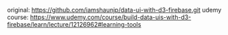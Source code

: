original: https://github.com/iamshaunjp/data-ui-with-d3-firebase.git
udemy course: https://www.udemy.com/course/build-data-uis-with-d3-firebase/learn/lecture/12126962#learning-tools